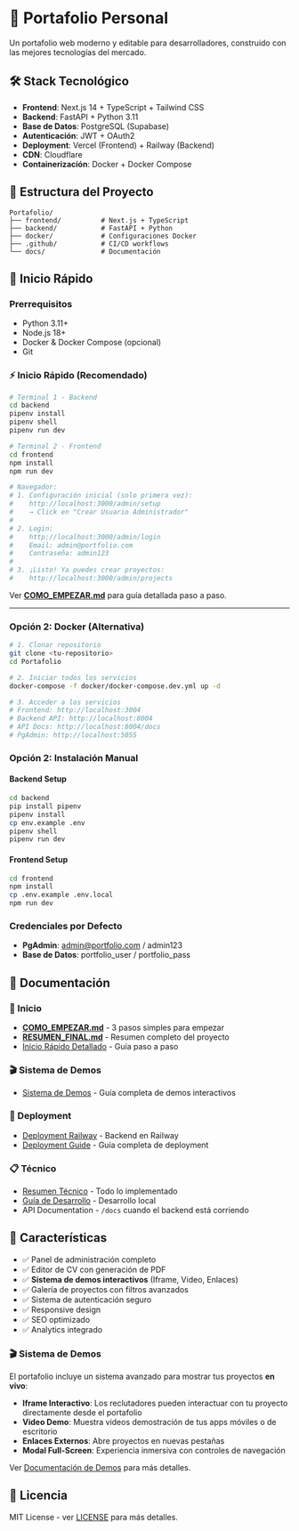 # 🚀 Portafolio Personal

Un portafolio web moderno y editable para desarrolladores, construido con las mejores tecnologías del mercado.

## 🛠️ Stack Tecnológico

- **Frontend**: Next.js 14 + TypeScript + Tailwind CSS
- **Backend**: FastAPI + Python 3.11
- **Base de Datos**: PostgreSQL (Supabase)
- **Autenticación**: JWT + OAuth2
- **Deployment**: Vercel (Frontend) + Railway (Backend)
- **CDN**: Cloudflare
- **Containerización**: Docker + Docker Compose

## 📁 Estructura del Proyecto

```
Portafolio/
├── frontend/          # Next.js + TypeScript
├── backend/           # FastAPI + Python
├── docker/            # Configuraciones Docker
├── .github/           # CI/CD workflows
└── docs/              # Documentación
```

## 🚀 Inicio Rápido

### Prerrequisitos
- Python 3.11+
- Node.js 18+
- Docker & Docker Compose (opcional)
- Git

### ⚡ Inicio Rápido (Recomendado)

```bash
# Terminal 1 - Backend
cd backend
pipenv install
pipenv shell
pipenv run dev

# Terminal 2 - Frontend  
cd frontend
npm install
npm run dev

# Navegador:
# 1. Configuración inicial (solo primera vez):
#    http://localhost:3000/admin/setup
#    → Click en "Crear Usuario Administrador"
#
# 2. Login:
#    http://localhost:3000/admin/login
#    Email: admin@portfolio.com
#    Contraseña: admin123
#
# 3. ¡Listo! Ya puedes crear proyectos:
#    http://localhost:3000/admin/projects
```

Ver **[COMO_EMPEZAR.md](COMO_EMPEZAR.md)** para guía detallada paso a paso.

---

### Opción 2: Docker (Alternativa)

```bash
# 1. Clonar repositorio
git clone <tu-repositorio>
cd Portafolio

# 2. Iniciar todos los servicios
docker-compose -f docker/docker-compose.dev.yml up -d

# 3. Acceder a los servicios
# Frontend: http://localhost:3004
# Backend API: http://localhost:8004
# API Docs: http://localhost:8004/docs
# PgAdmin: http://localhost:5055
```

### Opción 2: Instalación Manual

#### Backend Setup
```bash
cd backend
pip install pipenv
pipenv install
cp env.example .env
pipenv shell
pipenv run dev
```

#### Frontend Setup
```bash
cd frontend
npm install
cp .env.example .env.local
npm run dev
```

### Credenciales por Defecto
- **PgAdmin**: admin@portfolio.com / admin123
- **Base de Datos**: portfolio_user / portfolio_pass

## 📖 Documentación

### 🚀 Inicio
- **[COMO_EMPEZAR.md](COMO_EMPEZAR.md)** - 3 pasos simples para empezar
- **[RESUMEN_FINAL.md](RESUMEN_FINAL.md)** - Resumen completo del proyecto
- [Inicio Rápido Detallado](docs/INICIO_RAPIDO.md) - Guía paso a paso

### 🎬 Sistema de Demos
- [Sistema de Demos](docs/DEMO_SYSTEM.md) - Guía completa de demos interactivos

### 🚢 Deployment
- [Deployment Railway](docs/RAILWAY_DEPLOYMENT.md) - Backend en Railway
- [Deployment Guide](docs/DEPLOYMENT.md) - Guía completa de deployment

### 📋 Técnico
- [Resumen Técnico](docs/RESUMEN_IMPLEMENTACION.md) - Todo lo implementado
- [Guía de Desarrollo](docs/DEVELOPMENT.md) - Desarrollo local
- API Documentation - `/docs` cuando el backend está corriendo

## 🎯 Características

- ✅ Panel de administración completo
- ✅ Editor de CV con generación de PDF
- ✅ **Sistema de demos interactivos** (Iframe, Video, Enlaces)
- ✅ Galería de proyectos con filtros avanzados
- ✅ Sistema de autenticación seguro
- ✅ Responsive design
- ✅ SEO optimizado
- ✅ Analytics integrado

### 🎬 Sistema de Demos

El portafolio incluye un sistema avanzado para mostrar tus proyectos **en vivo**:

- **Iframe Interactivo**: Los reclutadores pueden interactuar con tu proyecto directamente desde el portafolio
- **Video Demo**: Muestra videos demostración de tus apps móviles o de escritorio
- **Enlaces Externos**: Abre proyectos en nuevas pestañas
- **Modal Full-Screen**: Experiencia inmersiva con controles de navegación

Ver [Documentación de Demos](docs/DEMO_SYSTEM.md) para más detalles.

## 📄 Licencia

MIT License - ver [LICENSE](LICENSE) para más detalles.
